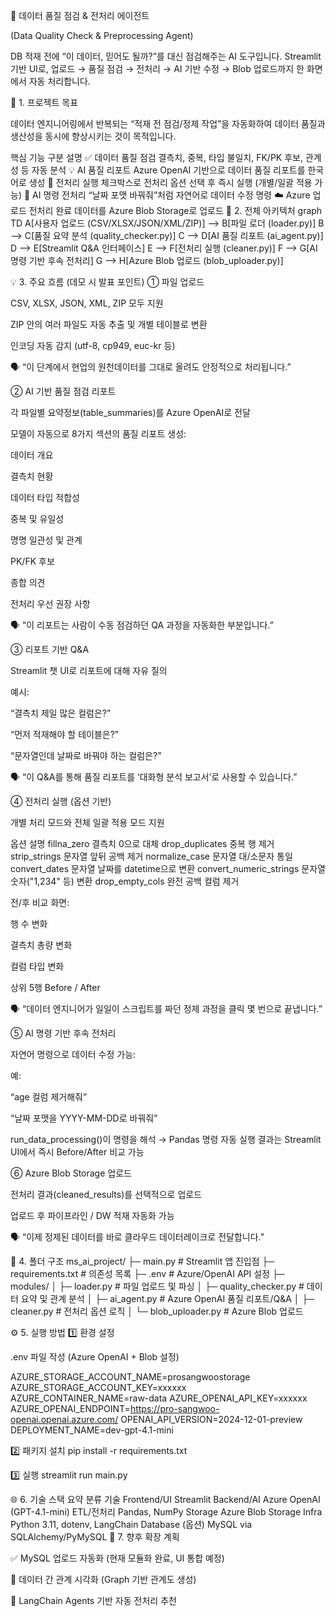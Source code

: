 🧠 데이터 품질 점검 & 전처리 에이전트

(Data Quality Check & Preprocessing Agent)

DB 적재 전에 “이 데이터, 믿어도 될까?”를 대신 점검해주는 AI 도구입니다.
Streamlit 기반 UI로, 업로드 → 품질 점검 → 전처리 → AI 기반 수정 → Blob 업로드까지 한 화면에서 자동 처리합니다.

🎯 1. 프로젝트 목표

데이터 엔지니어링에서 반복되는 “적재 전 점검/정제 작업”을 자동화하여
데이터 품질과 생산성을 동시에 향상시키는 것이 목적입니다.

핵심 기능
구분	설명
✅ 데이터 품질 점검	결측치, 중복, 타입 불일치, FK/PK 후보, 관계성 등 자동 분석
💡 AI 품질 리포트	Azure OpenAI 기반으로 데이터 품질 리포트를 한국어로 생성
🧩 전처리 실행	체크박스로 전처리 옵션 선택 후 즉시 실행 (개별/일괄 적용 가능)
🤖 AI 명령 전처리	“날짜 포맷 바꿔줘”처럼 자연어로 데이터 수정 명령
☁️ Azure 업로드	전처리 완료 데이터를 Azure Blob Storage로 업로드
🧱 2. 전체 아키텍처
graph TD
    A[사용자 업로드 (CSV/XLSX/JSON/XML/ZIP)] --> B[파일 로더 (loader.py)]
    B --> C[품질 요약 분석 (quality_checker.py)]
    C --> D[AI 품질 리포트 (ai_agent.py)]
    D --> E[Streamlit Q&A 인터페이스]
    E --> F[전처리 실행 (cleaner.py)]
    F --> G[AI 명령 기반 후속 전처리]
    G --> H[Azure Blob 업로드 (blob_uploader.py)]

💡 3. 주요 흐름 (데모 시 발표 포인트)
① 파일 업로드

CSV, XLSX, JSON, XML, ZIP 모두 지원

ZIP 안의 여러 파일도 자동 추출 및 개별 테이블로 변환

인코딩 자동 감지 (utf-8, cp949, euc-kr 등)

🗣 “이 단계에서 현업의 원천데이터를 그대로 올려도 안정적으로 처리됩니다.”

② AI 기반 품질 점검 리포트

각 파일별 요약정보(table_summaries)를 Azure OpenAI로 전달

모델이 자동으로 8가지 섹션의 품질 리포트 생성:

데이터 개요

결측치 현황

데이터 타입 적합성

중복 및 유일성

명명 일관성 및 관계

PK/FK 후보

종합 의견

전처리 우선 권장 사항

🗣 “이 리포트는 사람이 수동 점검하던 QA 과정을 자동화한 부분입니다.”

③ 리포트 기반 Q&A

Streamlit 챗 UI로 리포트에 대해 자유 질의

예시:

“결측치 제일 많은 컬럼은?”

“먼저 적재해야 할 테이블은?”

“문자열인데 날짜로 바꿔야 하는 컬럼은?”

🗣 “이 Q&A를 통해 품질 리포트를 ‘대화형 분석 보고서’로 사용할 수 있습니다.”

④ 전처리 실행 (옵션 기반)

개별 처리 모드와 전체 일괄 적용 모드 지원

옵션	설명
fillna_zero	결측치 0으로 대체
drop_duplicates	중복 행 제거
strip_strings	문자열 앞뒤 공백 제거
normalize_case	문자열 대/소문자 통일
convert_dates	문자열 날짜를 datetime으로 변환
convert_numeric_strings	문자열 숫자("1,234" 등) 변환
drop_empty_cols	완전 공백 컬럼 제거

전/후 비교 화면:

행 수 변화

결측치 총량 변화

컬럼 타입 변화

상위 5행 Before / After

🗣 “데이터 엔지니어가 일일이 스크립트를 짜던 정제 과정을 클릭 몇 번으로 끝냅니다.”

⑤ AI 명령 기반 후속 전처리

자연어 명령으로 데이터 수정 가능:

예:

“age 컬럼 제거해줘”

“날짜 포맷을 YYYY-MM-DD로 바꿔줘”

run_data_processing()이 명령을 해석 → Pandas 명령 자동 실행
결과는 Streamlit UI에서 즉시 Before/After 비교 가능

⑥ Azure Blob Storage 업로드

전처리 결과(cleaned_results)를 선택적으로 업로드

업로드 후 파이프라인 / DW 적재 자동화 가능

🗣 “이제 정제된 데이터를 바로 클라우드 데이터레이크로 전달합니다.”

🧩 4. 폴더 구조
ms_ai_project/
├─ main.py                        # Streamlit 앱 진입점
├─ requirements.txt               # 의존성 목록
├─ .env                           # Azure/OpenAI API 설정
├─ modules/
│  ├─ loader.py                   # 파일 업로드 및 파싱
│  ├─ quality_checker.py          # 데이터 요약 및 관계 분석
│  ├─ ai_agent.py                 # Azure OpenAI 품질 리포트/Q&A
│  ├─ cleaner.py                  # 전처리 옵션 로직
│  └─ blob_uploader.py            # Azure Blob 업로드

⚙️ 5. 실행 방법
1️⃣ 환경 설정

.env 파일 작성 (Azure OpenAI + Blob 설정)

AZURE_STORAGE_ACCOUNT_NAME=prosangwoostorage
AZURE_STORAGE_ACCOUNT_KEY=xxxxxx
AZURE_CONTAINER_NAME=raw-data
AZURE_OPENAI_API_KEY=xxxxxx
AZURE_OPENAI_ENDPOINT=https://pro-sangwoo-openai.openai.azure.com/
OPENAI_API_VERSION=2024-12-01-preview
DEPLOYMENT_NAME=dev-gpt-4.1-mini

2️⃣ 패키지 설치
pip install -r requirements.txt

3️⃣ 실행
streamlit run main.py

🌐 6. 기술 스택 요약
분류	기술
Frontend/UI	Streamlit
Backend/AI	Azure OpenAI (GPT-4.1-mini)
ETL/전처리	Pandas, NumPy
Storage	Azure Blob Storage
Infra	Python 3.11, dotenv, LangChain
Database (옵션)	MySQL via SQLAlchemy/PyMySQL
🚀 7. 향후 확장 계획

✅ MySQL 업로드 자동화 (현재 모듈화 완료, UI 통합 예정)

🧩 데이터 간 관계 시각화 (Graph 기반 관계도 생성)

🤖 LangChain Agents 기반 자동 전처리 추천